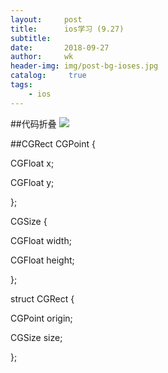 ```yaml
---
layout:     post
title:      ios学习 (9.27)
subtitle:   
date:       2018-09-27
author:     wk
header-img: img/post-bg-ioses.jpg
catalog: 	 true
tags:
    - ios
---
```

##代码折叠
![](https://ws2.sinaimg.cn/large/006tNc79ly1fvobqcvd6uj30ku0fcdgj.jpg)

##CGRect
CGPoint {

  CGFloat x;

  CGFloat y;

};

CGSize {

  CGFloat width;

  CGFloat height;

};

struct CGRect {

  CGPoint origin;

  CGSize size;

};

